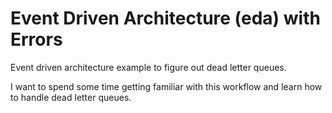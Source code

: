 # Event Driven Architecture (eda) with Errors

Event driven architecture example to figure out dead letter queues.

I want to spend some time getting familiar with this workflow and learn how to handle dead letter queues.

